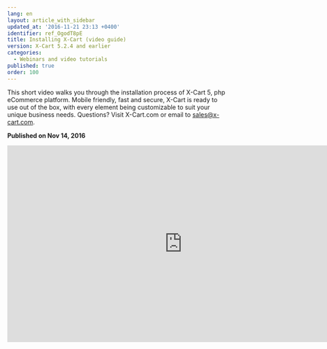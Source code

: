 ```yaml
---
lang: en
layout: article_with_sidebar
updated_at: '2016-11-21 23:13 +0400'
identifier: ref_OgodT8pE
title: Installing X-Cart (video guide)
version: X-Cart 5.2.4 and earlier
categories:
  - Webinars and video tutorials
published: true
order: 100
---
```


This short video walks you through the installation process of X-Cart 5, php eCommerce platform. Mobile friendly, fast and secure, X-Cart is ready to use out of the box, with every element being customizable to suit your unique business needs.
Questions? Visit X-Cart.com or email to [sales@x-cart.com](mailto:sales@x-cart.com).

**Published on Nov 14, 2016**
<iframe class="youtube-player" type="text/html" style="width: 800px; height: 450px" src="https://www.youtube.com/embed/y-f3rZhXCkI" frameborder="0"></iframe>
